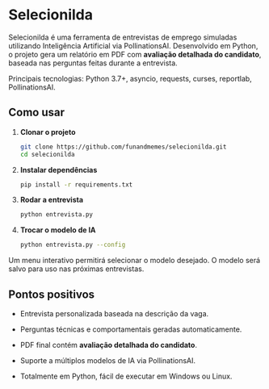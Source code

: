 
# Selecionilda

Selecionilda é uma ferramenta de entrevistas de emprego simuladas utilizando Inteligência Artificial via PollinationsAI. Desenvolvido em Python, o projeto gera um relatório em PDF com **avaliação detalhada do candidato**, baseada nas perguntas feitas durante a entrevista.

Principais tecnologias: Python 3.7+, asyncio, requests, curses, reportlab, PollinationsAI.

## Como usar

1.  **Clonar o projeto**
    ```bash
    git clone https://github.com/funandmemes/selecionilda.git 
    cd selecionilda
    ```
2.  **Instalar dependências**
    ```bash
    pip install -r requirements.txt
    ```
3.  **Rodar a entrevista**
    ```bash
    python entrevista.py
    ```
4.  **Trocar o modelo de IA**
    ```bash
    python entrevista.py --config
    ```

Um menu interativo permitirá selecionar o modelo desejado. O modelo será salvo para uso nas próximas entrevistas.

## Pontos positivos

-   Entrevista personalizada baseada na descrição da vaga.
    
-   Perguntas técnicas e comportamentais geradas automaticamente.
    
-   PDF final contém **avaliação detalhada do candidato**.
    
-   Suporte a múltiplos modelos de IA via PollinationsAI.
    
-   Totalmente em Python, fácil de executar em Windows ou Linux.
